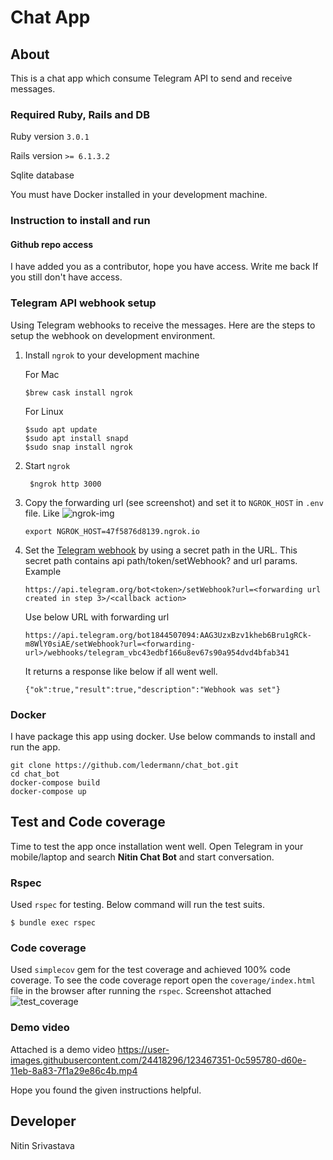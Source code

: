# Chat App
## About
This is a chat app which consume Telegram API to send and receive messages.
### Required Ruby, Rails and DB
Ruby version `3.0.1` 

Rails version `>= 6.1.3.2`

Sqlite database

You must have Docker installed in your development machine.

### Instruction to install and run
#### Github repo access
I have added you as a contributor, hope you have access. Write me back If you still don't have access.

### Telegram API webhook setup
Using Telegram webhooks to receive the messages. Here are the steps to setup the webhook on development environment.
1. Install `ngrok` to your development machine
 
   For Mac
   
   `$brew cask install ngrok`
   
   For Linux
   
   ```
   $sudo apt update
   $sudo apt install snapd
   $sudo snap install ngrok
   ```
2. Start `ngrok`
   ```
    $ngrok http 3000
   ```
3. Copy the forwarding url (see screenshot) and set it to `NGROK_HOST` in `.env` file. Like
   ![ngrok-img](https://user-images.githubusercontent.com/24418296/123465057-45dc9380-d60b-11eb-8fc9-cc9186fc7aa0.png)

   ```
   export NGROK_HOST=47f5876d8139.ngrok.io
   ``` 

4. Set the [Telegram webhook](https://core.telegram.org/bots/api#setwebhook) by using a secret path in the URL. This secret path contains api path/token/setWebhook? and url params. Example

   `https://api.telegram.org/bot<token>/setWebhook?url=<forwarding url created in step 3>/<callback action>`
   
   Use below URL with forwarding url
   ```
   https://api.telegram.org/bot1844507094:AAG3UzxBzv1kheb6Bru1gRCk-m8WlY0siAE/setWebhook?url=<forwarding-url>/webhooks/telegram_vbc43edbf166u8ev67s90a954dvd4bfab341
   ```
   It returns a response like below if all went well.
   ```
   {"ok":true,"result":true,"description":"Webhook was set"}
   ```
### Docker
I have package this app using docker. Use below commands to install and run the app.

   ```
   git clone https://github.com/ledermann/chat_bot.git
   cd chat_bot
   docker-compose build
   docker-compose up
   ``` 

## Test and Code coverage
Time to test the app once installation went well. Open Telegram in your mobile/laptop and search **Nitin Chat Bot** and start conversation.
 
### Rspec
Used `rspec` for testing. Below command will run the test suits.
```
$ bundle exec rspec
```

### Code coverage 
Used `simplecov` gem for the test coverage and achieved 100% code coverage. To see the code coverage report open the `coverage/index.html` file in the browser after running the `rspec`. Screenshot attached
![test_coverage](https://user-images.githubusercontent.com/24418296/123465156-63a9f880-d60b-11eb-9c35-dd448a0cfa68.png)


### Demo video
Attached is a demo video
https://user-images.githubusercontent.com/24418296/123467351-0c595780-d60e-11eb-8a83-7f1a29e86c4b.mp4


Hope you found the given instructions helpful.

## Developer
Nitin Srivastava
